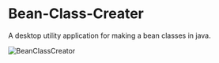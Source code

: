 # Bean-Class-Creater
A desktop utility application for making a bean classes in java. 


![BeanClassCreator](https://github.com/Rajat-dhyani/Bean-Class-Creator/blob/master/BeanClassCreater.png)
